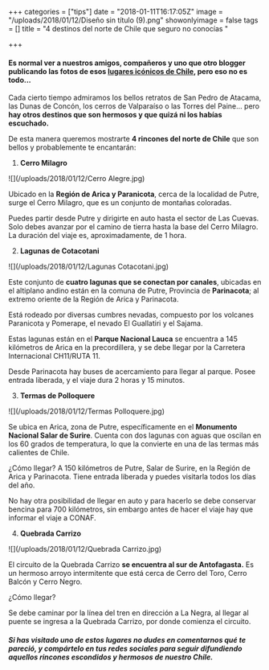 +++
categories = ["tips"]
date = "2018-01-11T16:17:05Z"
image = "/uploads/2018/01/12/Diseño sin título (9).png"
showonlyimage = false
tags = []
title = "4 destinos del norte de Chile que seguro no conocías "

+++
#### Es normal ver a nuestros amigos, compañeros y uno que otro blogger publicando las fotos de esos [lugares icónicos de Chile](https://blog.pasajeschile.cl/post/10-lugares-que-demuestran-que-chile-es-magico/), pero eso no es todo...

Cada cierto tiempo admiramos los bellos retratos de San Pedro de Atacama, las Dunas de Concón, los cerros de Valparaíso o las Torres del Paine... pero **hay otros destinos que son hermosos y que quizá ni los habías escuchado.** 

De esta manera queremos mostrarte **4 rincones del norte de Chile** que son bellos y probablemente te encantarán: 

1. **Cerro Milagro**

![](/uploads/2018/01/12/Cerro Alegre.jpg)

Ubicado en la **Región de Arica y Paranicota**, cerca de la localidad de Putre, surge el Cerro Milagro, que es un conjunto de montañas coloradas.  

Puedes partir desde Putre y dirigirte en auto hasta el sector de Las Cuevas. Solo debes avanzar por el camino de tierra hasta la base del Cerro Milagro. La duración del viaje es, aproximadamente, de 1 hora. 

2. **Lagunas de Cotacotani**

![](/uploads/2018/01/12/Lagunas Cotacotani.jpg)

Este conjunto de **cuatro lagunas que se conectan por canales**, ubicadas en el altiplano andino están en la comuna de Putre, Provincia de **Parinacota**; al extremo oriente de la Región de Arica y Parinacota. 

Está rodeado por diversas cumbres nevadas, compuesto por los volcanes Paranicota y Pomerape, el nevado El Guallatiri y el Sajama. 

Estas lagunas están en el **Parque Nacional Lauca** se encuentra a 145 kilómetros de Arica en la precordillera, y se debe llegar por la Carretera Internacional CH11/RUTA 11. 

Desde Parinacota hay buses de acercamiento para llegar al parque. Posee entrada liberada, y el viaje dura 2 horas y 15 minutos. 

3. **Termas de Polloquere**

![](/uploads/2018/01/12/Termas Polloquere.jpg)

Se ubica en Arica, zona de Putre, específicamente en el **Monumento Nacional Salar de Surire**. Cuenta con dos lagunas con aguas que oscilan en los 60 grados de temperatura, lo que la convierte en una de las termas más calientes de Chile. 

¿Cómo llegar? A 150 kilómetros de Putre, Salar de Surire, en la Región de Arica y Parinacota. Tiene entrada liberada y puedes visitarla todos los días del año. 

No hay otra posibilidad de llegar en auto y para hacerlo se debe conservar bencina para 700 kilómetros, sin embargo antes de hacer el viaje hay que informar el viaje a CONAF.  

4. **Quebrada Carrizo**

![](/uploads/2018/01/12/Quebrada Carrizo.jpg)

El circuito de la Quebrada Carrizo **se encuentra al sur de Antofagasta.** Es un hermoso arroyo intermitente que está cerca de Cerro del Toro, Cerro Balcón y Cerro Negro. 

¿Cómo llegar?

Se debe caminar por la línea del tren en dirección a La Negra, al llegar al puente se ingresa a la Quebrada Carrizo, por donde comienza el circuito.

#### _Si has visitado uno de estos lugares no dudes en comentarnos qué te pareció, y compártelo en tus redes sociales para seguir difundiendo aquellos rincones escondidos y hermosos de nuestro Chile._ 

#### 